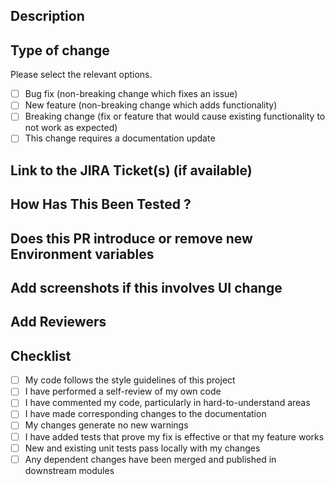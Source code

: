 ## Description
<!-- Please include a summary of the change and which issue is fixed. -->


## Type of change

Please select the relevant options.

- [ ] Bug fix (non-breaking change which fixes an issue)
- [ ] New feature (non-breaking change which adds functionality)
- [ ] Breaking change (fix or feature that would cause existing functionality to not work as expected)
- [ ] This change requires a documentation update

## Link to the JIRA Ticket(s) (if available)


## How Has This Been Tested ?
<!-- Please describe the tests that you ran to verify your changes. Please also list any relevant details for your test configuration -->

## Does this PR introduce or remove new Environment variables
<!-- Mention added and deleted variables as a separate list -->

## Add screenshots if this involves UI change 


## Add Reviewers
<!-- Use '@' to mention the reviewers -->

## Checklist

- [ ] My code follows the style guidelines of this project
- [ ] I have performed a self-review of my own code
- [ ] I have commented my code, particularly in hard-to-understand areas
- [ ] I have made corresponding changes to the documentation
- [ ] My changes generate no new warnings
- [ ] I have added tests that prove my fix is effective or that my feature works
- [ ] New and existing unit tests pass locally with my changes
- [ ] Any dependent changes have been merged and published in downstream modules
